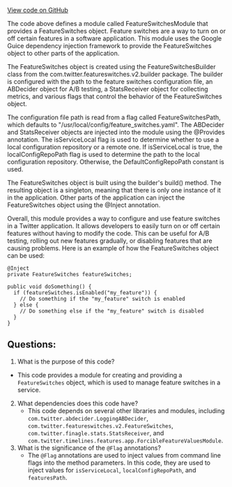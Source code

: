 [View code on GitHub](https://github.com/misbahsy/the-algorithm/product-mixer/core/src/main/scala/com/twitter/product_mixer/core/module/FeatureSwitchesModule.scala)

The code above defines a module called FeatureSwitchesModule that provides a FeatureSwitches object. Feature switches are a way to turn on or off certain features in a software application. This module uses the Google Guice dependency injection framework to provide the FeatureSwitches object to other parts of the application.

The FeatureSwitches object is created using the FeatureSwitchesBuilder class from the com.twitter.featureswitches.v2.builder package. The builder is configured with the path to the feature switches configuration file, an ABDecider object for A/B testing, a StatsReceiver object for collecting metrics, and various flags that control the behavior of the FeatureSwitches object.

The configuration file path is read from a flag called FeatureSwitchesPath, which defaults to "/usr/local/config/feature_switches.yaml". The ABDecider and StatsReceiver objects are injected into the module using the @Provides annotation. The isServiceLocal flag is used to determine whether to use a local configuration repository or a remote one. If isServiceLocal is true, the localConfigRepoPath flag is used to determine the path to the local configuration repository. Otherwise, the DefaultConfigRepoPath constant is used.

The FeatureSwitches object is built using the builder's build() method. The resulting object is a singleton, meaning that there is only one instance of it in the application. Other parts of the application can inject the FeatureSwitches object using the @Inject annotation.

Overall, this module provides a way to configure and use feature switches in a Twitter application. It allows developers to easily turn on or off certain features without having to modify the code. This can be useful for A/B testing, rolling out new features gradually, or disabling features that are causing problems. Here is an example of how the FeatureSwitches object can be used:

```
@Inject
private FeatureSwitches featureSwitches;

public void doSomething() {
  if (featureSwitches.isEnabled("my_feature")) {
    // Do something if the "my_feature" switch is enabled
  } else {
    // Do something else if the "my_feature" switch is disabled
  }
}
```
## Questions: 
 1. What is the purpose of this code?
   - This code provides a module for creating and providing a `FeatureSwitches` object, which is used to manage feature switches in a service.
2. What dependencies does this code have?
   - This code depends on several other libraries and modules, including `com.twitter.abdecider.LoggingABDecider`, `com.twitter.featureswitches.v2.FeatureSwitches`, `com.twitter.finagle.stats.StatsReceiver`, and `com.twitter.timelines.features.app.ForcibleFeatureValuesModule`.
3. What is the significance of the `@Flag` annotations?
   - The `@Flag` annotations are used to inject values from command line flags into the method parameters. In this code, they are used to inject values for `isServiceLocal`, `localConfigRepoPath`, and `featuresPath`.